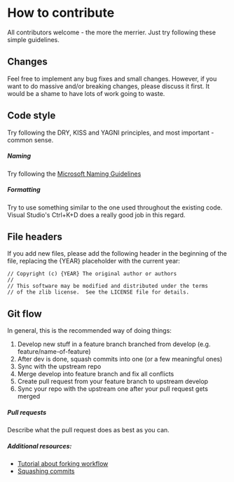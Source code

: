 # How to contribute
All contributors welcome - the more the merrier. Just try following these simple guidelines.

## Changes
Feel free to implement any bug fixes and small changes. However, if you want to do massive and/or breaking changes, please discuss it first. It would be a shame to have lots of work going to waste.

## Code style
Try following the DRY, KISS and YAGNI principles, and most important - common sense.

##### Naming
Try following the [Microsoft Naming Guidelines](https://msdn.microsoft.com/en-us/library/ms229002%28v=vs.110%29.aspx)

##### Formatting
Try to use something similar to the one used throughout the existing code. Visual Studio's Ctrl+K+D does a really good job in this regard.

## File headers
If you add new files, please add the following header in the beginning of the file, replacing the {YEAR} placeholder with the current year:
```
// Copyright (c) {YEAR} The original author or authors
//
// This software may be modified and distributed under the terms
// of the zlib license.  See the LICENSE file for details.
```

## Git flow

In general, this is the recommended way of doing things:

1. Develop new stuff in a feature branch branched from develop (e.g. feature/name-of-feature)
2. After dev is done, squash commits into one (or a few meaningful ones)
3. Sync with the upstream repo
4. Merge develop into feature branch and fix all conflicts
5. Create pull request from your feature branch to upstream develop
6. Sync your repo with the upstream one after your pull request gets merged

##### Pull requests
Describe what the pull request does as best as you can.

##### Additional resources:

- [Tutorial about forking workflow](https://www.atlassian.com/git/tutorials/comparing-workflows/forking-workflow/)
- [Squashing commits](http://stackoverflow.com/a/5201642)
